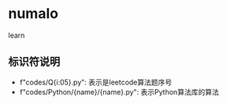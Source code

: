 # numalo
learn

## 标识符说明  
- f"codes/Q{i:05}.py": 表示是leetcode算法题序号  
- f"codes/Python/{name}/{name}.py": 表示Python算法库的算法  

